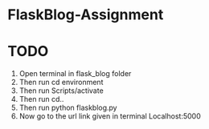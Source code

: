 # FlaskBlog-Assignment
# TODO
1. Open terminal in flask_blog folder
2. Then run cd environment
3. Then run Scripts/activate 
4. Then run cd..
5. Then run python flaskblog.py
6. Now go to the url link given in terminal
Localhost:5000

